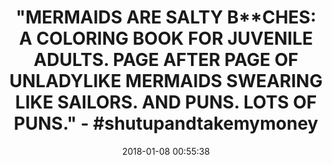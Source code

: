 ---
title: >-
  "MERMAIDS ARE SALTY B**CHES: A COLORING BOOK FOR JUVENILE ADULTS. PAGE AFTER
  PAGE OF UNLADYLIKE MERMAIDS SWEARING LIKE SAILORS. AND PUNS. LOTS OF PUNS." -
  #shutupandtakemymoney
name: 'Mermaids are Salty B**ches: A Coloring Book for Juvenile Adults'
date: '2018-01-08 00:55:38'
buy_now: >-
  https://www.amazon.com/Mermaids-are-Salty-ches-Coloring/dp/1981365621?SubscriptionId=AKIAIA5RBQIWQVTCUEUQ&tag=coldcutdeals-20&linkCode=xm2&camp=2025&creative=165953&creativeASIN=1981365621
description_markdown: |-
  Mermaids are Salty B**ches: A Coloring Book for Juvenile Adults

   
tweet_id_str: '950169087149256704'
price: $9.99
you_save: ''
asin: '1981365621'
image: 'https://images-na.ssl-images-amazon.com/images/I/61W-Z%2ByKLuL.jpg'

---